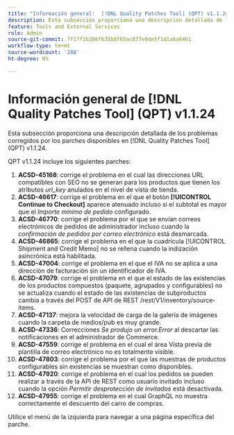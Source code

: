 ```yaml
---
title: "Información general:  [!DNL Quality Patches Tool] (QPT) v1.1.24"
description: Esta subsección proporciona una descripción detallada de los problemas corregidos por los parches disponibles en  [!DNL Quality Patches Tool] (QPT) v1.1.24.
feature: Tools and External Services
role: Admin
source-git-commit: 7f17f1b286f635b8f65ac877e9de5f1d1a6a6461
workflow-type: tm+mt
source-wordcount: '288'
ht-degree: 0%

---
```


# Información general de [!DNL Quality Patches Tool] (QPT) v1.1.24

Esta subsección proporciona una descripción detallada de los problemas corregidos por los parches disponibles en [!DNL Quality Patches Tool] (QPT) v1.1.24.

QPT v1.1.24 incluye los siguientes parches:

1. **ACSD-45168**: corrige el problema en el cual las direcciones URL compatibles con SEO no se generan para los productos que tienen los atributos *url_key* anulados en el nivel de vista de tienda.
1. **ACSD-46617**: corrige el problema en el que el botón **[!UICONTROL Continue to Checkout]** aparece atenuado incluso si el subtotal es mayor que el *Importe mínimo de pedido* configurado.
1. **ACSD-46770**: corrige el problema por el que se envían correos electrónicos de pedidos de administrador incluso cuando la *confirmación de pedidos por correo electrónico* está desmarcada.
1. **ACSD-46865**: corrige el problema en el que la cuadrícula [!UICONTROL Shipment and Credit Memo] no se rellena cuando la indización asincrónica está habilitada.
1. **ACSD-47004**: corrige el problema en el que el IVA no se aplica a una dirección de facturación sin un identificador de IVA.
1. **ACSD-47079**: corrige el problema en el que el estado de las existencias de los productos compuestos (paquete, agrupados y configurables) no se actualiza cuando el estado de las existencias de subproductos cambia a través del POST de API de REST /rest/V1/inventory/source-items.
1. **ACSD-47137**: mejora la velocidad de carga de la galería de imágenes cuando la carpeta de medios/pub es muy grande.
1. **ACSD-47336**: Correcciones *Se produjo un error.Error* al descartar las notificaciones en el administrador de Commerce.
1. **ACSD-47559**: corrige el problema en el cual el área Vista previa de plantilla de correo electrónico no es totalmente visible.
1. **ACSD-47803**: corrige el problema por el que las muestras de productos configurables sin existencias se muestran como disponibles.
1. **ACSD-47920**: corrige el problema en el cual los pedidos se pueden realizar a través de la API de REST como usuario invitado incluso cuando la opción *Permitir desprotección de invitados* está desactivada.
1. **ACSD-47955**: corrige el problema en el cual GraphQL no muestra correctamente el descuento del carro de compras.

Utilice el menú de la izquierda para navegar a una página específica del parche.
